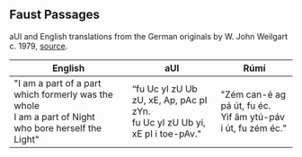 ## Faust Passages

aUI and English translations from the German originals by W. John Weilgart c. 1979, [source](https://auilanguage.org/faust-text/).

|English|aUI|Rúmí|
|-|-|-|
|"I am a part of a part which formerly was the whole <br> I am a part of Night <br> who bore herself the Light"|“fu Uc yI zU Ub zU, xE, Ap, pAc pI zYn. <br> fu Uc yI zU Ub yi,<br> xE pI i toe-pAv."|"Zém can-é ag pá út, fu éc. <br> Yif âm ytú-páv i út, fu zém éc."|
